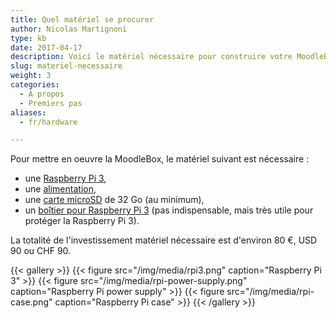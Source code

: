 ```yaml
---
title: Quel matériel se procurer
author: Nicolas Martignoni
type: kb
date: 2017-04-17
description: Voici le matériel nécessaire pour construire votre MoodleBox
slug: materiel-necessaire
weight: 3
categories:
  - À propos
  - Premiers pas
aliases:
  - fr/hardware

---
```

Pour mettre en oeuvre la MoodleBox, le matériel suivant est nécessaire :

  * une [Raspberry Pi 3][1],
  * une [alimentation][2],
  * une [carte microSD][3] de 32 Go (au minimum),
  * un [boîtier pour Raspberry Pi 3][4] (pas indispensable, mais très utile pour protéger la Raspberry Pi 3).

La totalité de l'investissement matériel nécessaire est d'environ 80 €, USD 90 ou CHF 90.

{{< gallery >}}
{{< figure src="/img/media/rpi3.png" caption="Raspberry Pi 3" >}}
{{< figure src="/img/media/rpi-power-supply.png" caption="Raspberry Pi power supply" >}}
{{< figure src="/img/media/rpi-case.png" caption="Raspberry Pi case" >}}
{{< /gallery >}}

 [1]: https://www.raspberrypi.org/products/raspberry-pi-3-model-b/
 [2]: https://www.raspberrypi.org/products/universal-power-supply/
 [3]: http://thewirecutter.com/reviews/best-microsd-card/
 [4]: https://www.raspberrypi.org/products/raspberry-pi-3-case/
